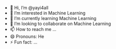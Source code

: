 - 👋 Hi, I’m @yayi4all
- 👀 I’m interested in Machine Learning
- 🌱 I’m currently learning Machine Learning
- 💞️ I’m looking to collaborate on Machine Learning
- 📫 How to reach me ...
- 😄 Pronouns: He
- ⚡ Fun fact: ...

<!---
yayi4all/yayi4all is a ✨ special ✨ repository because its `README.md` (this file) appears on your GitHub profile.
You can click the Preview link to take a look at your changes.
--->
